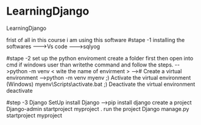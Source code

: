 # LearningDjango
LearningDjango 

frist of all in this course i am using this software
#stape -1 installing the softwares
--->Vs code
--->sqlyog 


#stape -2 set up the python enviroment
create a folder first then open into cmd if windows user than writethe command and follow the steps.
-->python -m venv < wite the name of envirment >
--># Create a virtual environment
-->python -m venv myenv
;) Activate the virtual environment (Windows)
myenv\Scripts\activate.bat
;) Deactivate the virtual environment
deactivate

#step -3 Django SetUp
install Django 
-->pip install django
create a project
Django-admin startproject myproject .
run the project
Django manage.py startproject myproject

